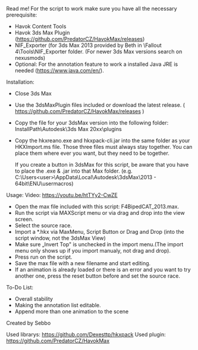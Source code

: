 Read me!
For the script to work make sure you have all the necessary prerequisite:

- Havok Content Tools 
- Havok 3ds Max Plugin (https://github.com/PredatorCZ/HavokMax/releases) 
- NIF_Exporter (for 3ds Max 2013 provided by Beth in \Fallout 4\Tools\NIF_Exporter folder. (For newer 3ds Max versions search on nexusmods) 
- Optional: For the annotation feature to work a installed Java JRE is needed (https://www.java.com/en/).

Installation: 
- Close 3ds Max
- Use the 3dsMaxPlugin files included or download the latest release. ( https://github.com/PredatorCZ/HavokMax/releases )
- Copy the file for your 3dsMax version into the following folder: InstallPath\Autodesk\3ds Max 20xx\plugins
- Copy the hkxreano.exe and hkxpack-cli.jar into the same folder as your HKXImport.ms file. Those three files must always stay together. You can place them where ever you want, but they need to be together.
  
  If you create a button in 3dsMax for this script, be aware that you have to place the .exe & .jar into that Max folder.
  (e.g. C:\Users\<user>\AppData\Local\Autodesk\3dsMax\2013 - 64bit\ENU\usermacros\)
  
Usage:
Video: https://youtu.be/htTYy2-CwZE

- Open the max file included with this script: F4BipedCAT_2013.max. 
- Run the script via MAXScript menu or via drag and drop into the view screen. 
- Select the source race. 
- Import a *.hkx via MaxMenu, Script Button or Drag and Drop (into the script window, not the 3dsMax View)
- Make sure „Invert Top" is unchecked in the import menu.(The import menu only shows up if you import manualy, not drag and drop). 
- Press run on the script. 
- Save the max file with a new filename and start editing. 
- If an animation is already loaded or there is an error and you want to try another one, press the reset button before and set the source race. 

To-Do List:
- Overall stability
- Making the annotation list editable.
- Append more than one animation to the scene 

 Created by Sebbo 

 Used librarys: https://github.com/Dexesttp/hkxpack
 Used plugin: https://github.com/PredatorCZ/HavokMax